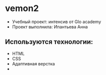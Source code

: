 # vemon2
- Учебный проект:  интенсив от Glo academy 
- Проект выполнила: Ипантьева Анна

## Используются технологии:
- HTML
- CSS
- Адаптивная верстка
- 
